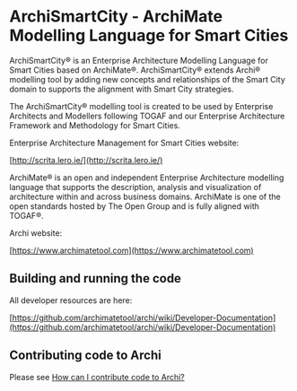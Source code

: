 

# ArchiSmartCity - ArchiMate Modelling Language for Smart Cities

ArchiSmartCity® is an Enterprise Architecture Modelling Language for Smart Cities based on ArchiMate®. ArchiSmartCity® extends Archi® modelling tool by adding new concepts and relationships of the Smart City domain to supports the alignment with Smart City strategies.

The ArchiSmartCity® modelling tool is created to be used by Enterprise Architects and Modellers following TOGAF and our Enterprise Architecture Framework and Methodology for Smart Cities.

Enterprise Architecture Management for Smart Cities website:

[http://scrita.lero.ie/](http://scrita.lero.ie/) 

ArchiMate® is an open and independent Enterprise Architecture modelling language that supports the description, analysis and visualization of architecture within and across business domains. ArchiMate is one of the open standards hosted by The Open Group and is fully aligned with TOGAF®.

Archi website:

[https://www.archimatetool.com](https://www.archimatetool.com)


## Building and running the code

All developer resources are here:

[https://github.com/archimatetool/archi/wiki/Developer-Documentation](https://github.com/archimatetool/archi/wiki/Developer-Documentation)


## Contributing code to Archi

Please see [How can I contribute code to Archi?](https://github.com/Phillipus/archi/wiki/How-can-I-contribute-code-to-Archi%3F)
